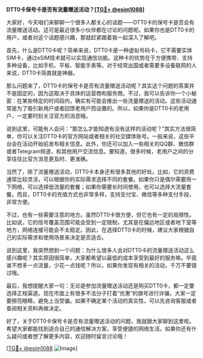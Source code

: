 **DTT0卡保号卡是否有流量赠送活动？[[TG💪+ @esim1088](https://t.me/s/esim1088)]**

大家好，今天咱们来聊聊一个很多人都关心的话题——DTT0卡的保号卡是否会有流量赠送活动。这可是最近很多小伙伴都在讨论的问题呢。如果你也是DTT0卡的用户，或者对这个话题感兴趣，那就赶紧跟着我一起深入了解吧。

首先，什么是DTT0卡呢？简单来说，DTT0卡是一种虚拟号码卡，它不需要实体SIM卡，通过eSIM技术就可以实现通信功能。这种卡的优势在于方便携带、支持多种设备，比如手机、平板、智能手表等。对于经常出国或者需要多设备联网的人来说，DTT0卡简直就是神器。

那么问题来了，DTT0卡的保号卡是否有流量赠送活动呢？其实这个问题的答案并不是固定的，因为这取决于具体的运营商和服务商。不过，我可以告诉你一个小秘密：在某些特定的时间段内，确实有可能会推出一些流量赠送的活动。这些活动通常是为了吸引新用户或者回馈老用户而设置的。所以，如果你是DTT0卡的老用户，一定要时刻关注官方的消息哦。

说到这里，可能有人会问：“那怎么才能知道有没有这样的活动呢？”其实方法很简单，你可以关注DTT0卡的官方网站或者相关的社交媒体账号。一般来说，这些平台会在活动开始前发布相关信息。此外，你还可以加入一些相关的QQ群、微信群或者Telegram频道，和其他用户交流信息。要知道，很多时候，老用户之间的分享往往比官方消息更及时、更准确。

当然了，除了流量赠送活动，DTT0卡本身还有很多其他的好处。比如，它的资费通常比较灵活，可以根据你的实际需求选择不同的套餐。如果你只是偶尔需要用一下网络，可以选择低流量的套餐；如果你需要长时间使用，也可以选择大流量套餐。而且，DTT0卡的充值方式也非常多样，支持支付宝、微信等多种支付手段，非常方便。

不过，也有一些需要注意的地方。虽然DTT0卡很方便，但它也有一定的局限性。比如说，它的信号覆盖范围可能会受到一定限制，尤其是在偏远地区或者地下室等地方，网络连接可能会不太稳定。因此，在选择DTT0卡的时候，建议大家根据自己的实际需求和使用场景来决定是否适合。

说到这里，我突然想到一个问题：为什么很多人会对DTT0卡的流量赠送活动这么感兴趣呢？其实原因很简单，大家都希望以最低的成本享受到最好的服务嘛。毕竟谁不想多一点流量，少花一点钱呢？所以，如果你发现有相关的活动，千万不要错过哦。

最后，我想提醒大家一句：无论是参加流量赠送活动还是购买DTT0卡，都一定要选择正规渠道。现在市面上有很多不法分子打着“优惠”的旗号进行诈骗，大家一定要擦亮眼睛，避免上当受骗。如果不确定某个活动的真实性，可以先咨询客服或者查阅相关资料再做决定。

好了，关于DTT0卡保号卡是否有流量赠送活动的问题，我就跟大家聊到这里啦。希望大家都能找到适合自己的通信解决方案，享受便捷的网络生活。如果你还有什么疑问或者想了解更多内容，欢迎随时留言讨论哦！

[[TG💪+ @esim1088](https://t.me/s/esim1088) ![Image](https://i.postimg.cc/4NQfJmqS/Snipaste-2025-05-13-00-14-12.png)]
